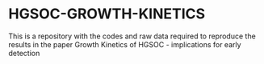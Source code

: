 # HGSOC-GROWTH-KINETICS
This is a repository with the codes and raw data required to reproduce the results in the paper Growth Kinetics of HGSOC - implications for early detection

